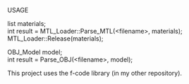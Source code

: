 USAGE <br />
 
list<Material> materials; <br />
int result = MTL_Loader::Parse_MTL(\<filename\>, materials); <br />
MTL_Loader::Release(materials); <br />

OBJ_Model model; <br />
int result = Parse_OBJ(\<filename\>, model); <br />

This project uses the f-code library (in my other repository).
